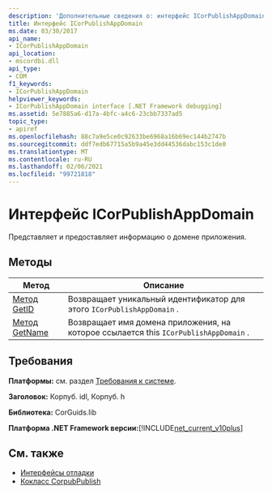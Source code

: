 ```yaml
---
description: 'Дополнительные сведения о: интерфейс ICorPublishAppDomain'
title: Интерфейс ICorPublishAppDomain
ms.date: 03/30/2017
api_name:
- ICorPublishAppDomain
api_location:
- mscordbi.dll
api_type:
- COM
f1_keywords:
- ICorPublishAppDomain
helpviewer_keywords:
- ICorPublishAppDomain interface [.NET Framework debugging]
ms.assetid: 5e7885a6-d17a-4bfc-a4c6-23cbb7337ad5
topic_type:
- apiref
ms.openlocfilehash: 88c7a9e5ce0c92633be6968a16b69ec144b2747b
ms.sourcegitcommit: ddf7edb67715a5b9a45e3dd44536dabc153c1de0
ms.translationtype: MT
ms.contentlocale: ru-RU
ms.lasthandoff: 02/06/2021
ms.locfileid: "99721818"
---
```

# <a name="icorpublishappdomain-interface"></a>Интерфейс ICorPublishAppDomain

Представляет и предоставляет информацию о домене приложения.  
  
## <a name="methods"></a>Методы  
  
|Метод|Описание|  
|------------|-----------------|  
|[Метод GetID](icorpublishappdomain-getid-method.md)|Возвращает уникальный идентификатор для этого `ICorPublishAppDomain` .|  
|[Метод GetName](icorpublishappdomain-getname-method.md)|Возвращает имя домена приложения, на которое ссылается this `ICorPublishAppDomain` .|  
  
## <a name="requirements"></a>Требования  

 **Платформы:** см. раздел [Требования к системе](../../get-started/system-requirements.md).  
  
 **Заголовок:** Корпуб. idl, Корпуб. h  
  
 **Библиотека:** CorGuids.lib  
  
 **Платформа .NET Framework версии:**[!INCLUDE[net_current_v10plus](../../../../includes/net-current-v10plus-md.md)]  
  
## <a name="see-also"></a>См. также

- [Интерфейсы отладки](debugging-interfaces.md)
- [Кокласс CorpubPublish](corpubpublish-coclass.md)
